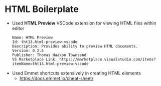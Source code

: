 # HTML Boilerplate

- Used **HTML Preview** VSCode extension for viewing HTML files within editor
  ```
  Name: HTML Preview
  Id: tht13.html-preview-vscode
  Description: Provides ability to preview HTML documents.
  Version: 0.2.5
  Publisher: Thomas Haakon Townsend
  VS Marketplace Link: https://marketplace.visualstudio.com/items?itemName=tht13.html-preview-vscode
  ```
- Used Emmet shortcuts extensively in creating HTML elements
  - https://docs.emmet.io/cheat-sheet/
